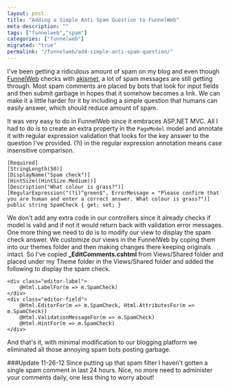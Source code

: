 ```yaml
---
layout: post
title: "Adding a Simple Anti Spam Question to FunnelWeb"
meta-description: ""
tags: ["funnelweb","spam"]
categories: ["funnelweb"]
migrated: "true"
permalink: "/funnelweb/add-simple-anti-spam-question/"
---
```

I've been getting a ridiculous amount of spam on my blog and even though [FunnelWeb][1] checks with [akismet][2], a lot of spam messages are still getting through. Most spam comments are placed by bots that look for input fields and then submit garbage in hopes that it somehow becomes a link. We can make it a little harder for it by including a simple question that humans can easily answer, which should reduce amount of spam. 

It was very easy to do in FunnelWeb since it embraces ASP.NET MVC. All I had to do is to create an extra property in the `PageModel` model and annotate it with regular expression validation that looks for the key answer to the question I've provided. (?i) in the regular expression annotation means case insensitive comparison.
 
    [Required]
    [StringLength(50)]
    [DisplayName("Spam check")]
    [HintSize((HintSize.Medium))]
    [Description("What colour is grass?")]
    [RegularExpression("(?i)^green$", ErrorMessage = "Please confirm that you are human and enter a correct answer. What colour is grass?")]
    public string SpamCheck { get; set; }

We don't add any extra code in our controllers since it already checks if model is valid and if not it would return back with validation error messages. One more thing we need to do is to modify our view to display the spam check answer. We customize our views in the FunnelWeb by coping them into our themes folder and then making changes there keeping originals intact. So I've copied **_EditComments.cshtml** from Views/Shared folder and placed under my Theme folder in the Views/Shared folder and added the following to display the spam check. 

    <div class="editor-label">
        @Html.LabelFor(m => m.SpamCheck)
    </div>
    <div class="editor-field">
        @Html.EditorFor(m => m.SpamCheck, Html.AttributesFor(m => m.SpamCheck))
        @Html.ValidationMessageFor(m => m.SpamCheck)
        @Html.HintFor(m => m.SpamCheck)
    </div>

And that's it, with minimal modification to our blogging platform we eliminated all those annoying spam bots posting garbage. 

###Update 11-26-12
Since putting up that spam filter I haven't gotten a single spam comment in last 24 hours. Nice, no more need to administer your comments daily, one less thing to worry about!

  [1]: http://funnelweblog.com/
  [2]: http://akismet.com/